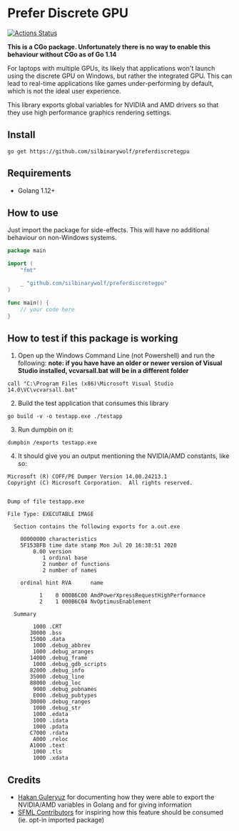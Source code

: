 # Prefer Discrete GPU

[![Actions Status](https://github.com/silbinarywolf/preferdiscretegpu/workflows/Go/badge.svg)](https://github.com/silbinarywolf/preferdiscretegpu/actions)

**This is a CGo package. Unfortunately there is no way to enable this behaviour without CGo as of Go 1.14**

For laptops with multiple GPUs, its likely that applications won't launch using the discrete GPU on Windows, but rather the integrated GPU. This can lead to real-time applications like games under-performing by default, which is not the ideal user experience.

This library exports global variables for NVIDIA and AMD drivers so that they use high performance graphics rendering settings.

## Install

```
go get https://github.com/silbinarywolf/preferdiscretegpu
```

## Requirements

* Golang 1.12+

## How to use

Just import the package for side-effects. This will have no additional behaviour on non-Windows systems.

```go
package main

import (
	"fmt"

	_ "github.com/silbinarywolf/preferdiscretegpu"
)

func main() {
	// your code here
}
```

## How to test if this package is working

1) Open up the Windows Command Line (not Powershell) and run the following:
**note: if you have have an older or newer version of Visual Studio installed, vcvarsall.bat will be in a different folder**
```
call "C:\Program Files (x86)\Microsoft Visual Studio 14.0\VC\vcvarsall.bat"
```

2) Build the test application that consumes this library
```
go build -v -o testapp.exe ./testapp
```

3) Run dumpbin on it:
```
dumpbin /exports testapp.exe
```

4) It should give you an output mentioning the NVIDIA/AMD constants, like so:
```
Microsoft (R) COFF/PE Dumper Version 14.00.24213.1
Copyright (C) Microsoft Corporation.  All rights reserved.


Dump of file testapp.exe

File Type: EXECUTABLE IMAGE

  Section contains the following exports for a.out.exe

    00000000 characteristics
    5F153BFB time date stamp Mon Jul 20 16:38:51 2020
        0.00 version
           1 ordinal base
           2 number of functions
           2 number of names

    ordinal hint RVA      name

          1    0 000B6C00 AmdPowerXpressRequestHighPerformance
          2    1 000B6C04 NvOptimusEnablement

  Summary

        1000 .CRT
       30000 .bss
       15000 .data
        1000 .debug_abbrev
        1000 .debug_aranges
       14000 .debug_frame
        1000 .debug_gdb_scripts
       82000 .debug_info
       35000 .debug_line
       88000 .debug_loc
        9000 .debug_pubnames
        E000 .debug_pubtypes
       30000 .debug_ranges
        1000 .debug_str
        1000 .edata
        1000 .idata
        1000 .pdata
       C7000 .rdata
        A000 .reloc
       A1000 .text
        1000 .tls
        1000 .xdata
```

## Credits

* [Hakan Guleryuz](https://groups.google.com/forum/#!topic/golang-nuts/7OHZcXUegF0) for documenting how they were able to export the NVIDIA/AMD variables in Golang and for giving information
* [SFML Contributors](https://github.com/SFML/SFML/commit/9a453ed9e3846e9f7998295b8966428a9a0b86f6#diff-93134bfcdd8e19cbd5fe05a57a658950R63) for inspiring how this feature should be consumed (ie. opt-in imported package)
